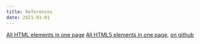 ```yaml
---
title: References
date: 2021-01-01
---
```


[All HTML elements in one page](http://jkorpela.fi/www/testel.html)
[All HTML5 elements in one page](http://mrmrs.io/html/), [on github](https://github.com/mrmrs/html)